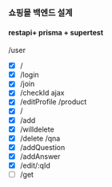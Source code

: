 ### 쇼핑몰 백엔드 설계 
#### restapi+ prisma + supertest

/user
+ [x] /
+ [x] /login
+ [x] /join
+ [x] /checkId  ajax
+ [x] /editProfile
/product
+ [x] /
+ [x] /add
+ [x] /willdelete
+ [x] /delete
/qna
+ [x] /addQuestion
+ [x] /addAnswer
+ [x] /edit/:qId
+ [ ] /get
